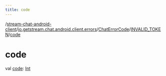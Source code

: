 ```yaml
---
title: code
---
```

/[stream-chat-android-client](../../../index.md)/[io.getstream.chat.android.client.errors](../../index.md)/[ChatErrorCode](../index.md)/[INVALID_TOKEN](index.md)/[code](code.md)  
  
  
  
# code  
val [code](code.md): [Int](https://kotlinlang.org/api/latest/jvm/stdlib/kotlin/-int/index.html)
